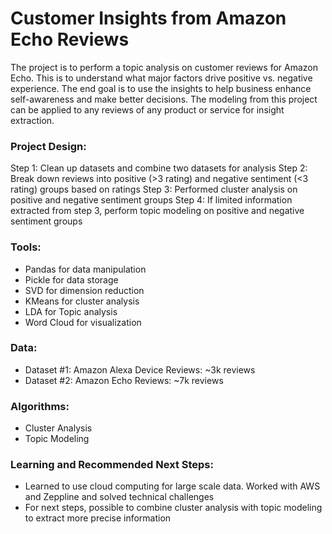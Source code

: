 # Customer Insights from Amazon Echo Reviews

The project is to perform a topic analysis on customer reviews for Amazon Echo. This is to understand what major factors drive positive vs. negative experience. The end goal is to use the insights to help business enhance self-awareness and make better decisions. The modeling from this project can be applied to any reviews of any product or service for insight extraction. 

### Project Design: 
Step 1: Clean up datasets and combine two datasets for analysis
Step 2: Break down reviews into positive (>3 rating) and negative sentiment (<3 rating) groups based on ratings 
Step 3: Performed cluster analysis on positive and negative sentiment groups 
Step 4: If limited information extracted from step 3, perform topic modeling on positive and negative sentiment groups 

### Tools: 
- Pandas for data manipulation
- Pickle for data storage
- SVD for dimension reduction
- KMeans for cluster analysis
- LDA for Topic analysis
- Word Cloud for visualization
 
### Data: 
- Dataset #1: Amazon Alexa Device Reviews: ~3k reviews 
- Dataset #2: Amazon Echo Reviews: ~7k reviews

### Algorithms:
- Cluster Analysis
- Topic Modeling

### Learning and Recommended Next Steps:
- Learned to use cloud computing for large scale data. Worked with AWS and Zeppline and solved technical challenges
- For next steps, possible to combine cluster analysis with topic modeling to extract more precise information

